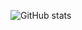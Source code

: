 ![GitHub stats](https://github-readme-stats.vercel.app/api?username=SweetsNodes&count_private=true&show_icons=true&theme=radical)
